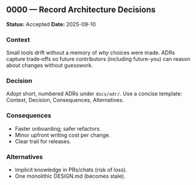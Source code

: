 ## 0000 — Record Architecture Decisions

**Status:** Accepted
**Date:** 2025-09-10

### Context

Small tools drift without a memory of *why* choices were made. ADRs capture trade‑offs so future contributors (including future-you) can reason about changes without guesswork.

### Decision

Adopt short, numbered ADRs under `docs/adr/`. Use a concise template: Context, Decision, Consequences, Alternatives.

### Consequences

* Faster onboarding; safer refactors.
* Minor upfront writing cost per change.
* Clear trail for releases.

### Alternatives

* Implicit knowledge in PRs/chats (risk of loss).
* One monolithic DESIGN.md (becomes stale).
